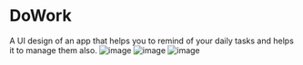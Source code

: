 # DoWork
A UI design of an app that helps you to remind of your daily tasks and helps it to manage them also.
![image](https://user-images.githubusercontent.com/73077868/118180257-f3c52180-b453-11eb-9265-7fc3eb6f3eef.png)
![image](https://user-images.githubusercontent.com/73077868/118180383-15bea400-b454-11eb-8dd8-a49a1146ee9c.png)
![image](https://user-images.githubusercontent.com/73077868/118180486-34bd3600-b454-11eb-89d2-29f33837a220.png)
